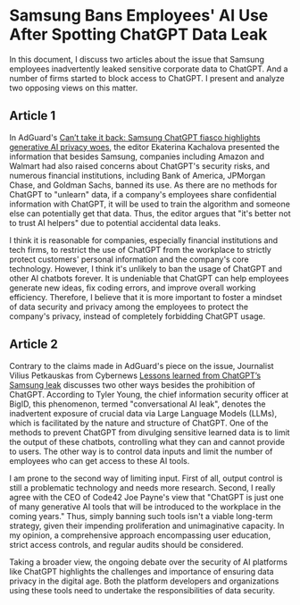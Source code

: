 # Samsung Bans Employees' AI Use After Spotting ChatGPT Data Leak
In this document, I discuss two articles about the issue that Samsung employees inadvertently leaked sensitive corporate data to ChatGPT. And a number of firms started to block access to ChatGPT. I present and analyze two opposing views on this matter.

## Article 1
In AdGuard's [Can’t take it back: Samsung ChatGPT fiasco highlights generative AI privacy woes](https://adguard.com/en/blog/samsung-chatgpt-leak-privacy.html), the editor Ekaterina Kachalova presented the information that besides Samsung, companies including Amazon and Walmart had also raised concerns about ChatGPT's security risks, and numerous financial institutions, including Bank of America, JPMorgan Chase, and Goldman Sachs, banned its use. As there are no methods for ChatGPT to "unlearn" data, if a company's employees share confidential information with ChatGPT, it will be used to train the algorithm and someone else can potentially get that data. Thus, the editor argues that "it's better not to trust AI helpers" due to potential accidental data leaks.

I think it is reasonable for companies, especially financial institutions and tech firms, to restrict the use of ChatGPT from the workplace to strictly protect customers' personal information and the company's core technology. However, I think it's unlikely to ban the usage of ChatGPT and other AI chatbots forever. It is undeniable that ChatGPT can help employees generate new ideas, fix coding errors, and improve overall working efficiency. Therefore, I believe that it is more important to foster a mindset of data security and privacy among the employees to protect the company's privacy, instead of completely forbidding ChatGPT usage.

## Article 2
Contrary to the claims made in AdGuard's piece on the issue, Journalist Vilius Petkauskas from Cybernews [Lessons learned from ChatGPT’s Samsung leak](https://cybernews.com/security/chatgpt-samsung-leak-explained-lessons/) discusses two other ways besides the prohibition of ChatGPT. According to Tyler Young, the chief information security officer at BigID, this phenomenon, termed "conversational AI leak", denotes the inadvertent exposure of crucial data via Large Language Models (LLMs), which is facilitated by the nature and structure of ChatGPT. One of the methods to prevent ChatGPT from divulging sensitive learned data is to limit the output of these chatbots, controlling what they can and cannot provide to users. The other way is to control data inputs and limit the number of employees who can get access to these AI tools.

I am prone to the second way of limiting input. First of all, output control is still a problematic technology and needs more research. Second, I really agree with the CEO of Code42 Joe Payne's view that "ChatGPT is just one of many generative AI tools that will be introduced to the workplace in the coming years." Thus, simply banning such tools isn't a viable long-term strategy, given their impending proliferation and unimaginative capacity. In my opinion, a comprehensive approach encompassing user education, strict access controls, and regular audits should be considered.

Taking a broader view, the ongoing debate over the security of AI platforms like ChatGPT highlights the challenges and importance of ensuring data privacy in the digital age. Both the platform developers and organizations using these tools need to undertake the responsibilities of data security.

